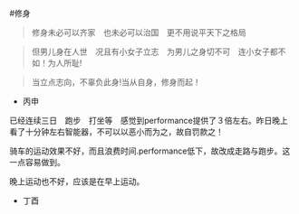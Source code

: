 #修身　　
>修身未必可以齐家　也未必可以治国　更不用说平天下之格局    

>但男儿身在人世　况且有小女子立志　为男儿之身切不可　连小女子都不如！为人所耻!

>当立点志向，不辜负此身!当从自身，修身而起！  

* 丙申  

已经连续三日　跑步　打坐等　感觉到performance提供了３倍左右。昨日晚上看了十分钟左右智能器，不可以以恶小而为之，故自罚款之！  

骑车的运动效果不好，而且浪费时间.performance低下，故改成走路与跑步。这一点容易做到。  

晚上运动也不好，应该是在早上运动。  


* 丁酉
